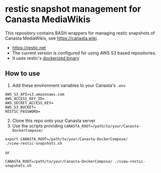 # restic snapshot management for Canasta MediaWikis

This repository contains BASH wrappers for managing restic snapshots of Canasta MediaWikis, see https://canasta.wiki.

* https://restic.net
* The current version is configured for using AWS S3 based repositories.
* It uses restic's [dockerized binary](https://hub.docker.com/r/restic/restic)

## How to use

1. Add these environment variables to your Canasta's `.env`
```
AWS_S3_API=s3.amazonaws.com
AWS_ACCESS_KEY_ID=
AWS_SECRET_ACCESS_KEY=
AWS_S3_BUCKET=
RESTIC_PASSWORD=
```
2. Clone this repo onto your Canasta server
3. Use the scripts providing `CANASTA_ROOT=/path/to/your/Canasta-DockerCompose/`
```
export CANASTA_ROOT=/path/to/your/Canasta-DockerCompose/
./view-restic-snapshots.sh
```
or
```
CANASTA_ROOT=/path/to/your/Canasta-DockerCompose/ ./view-restic-snapshots.sh
```
